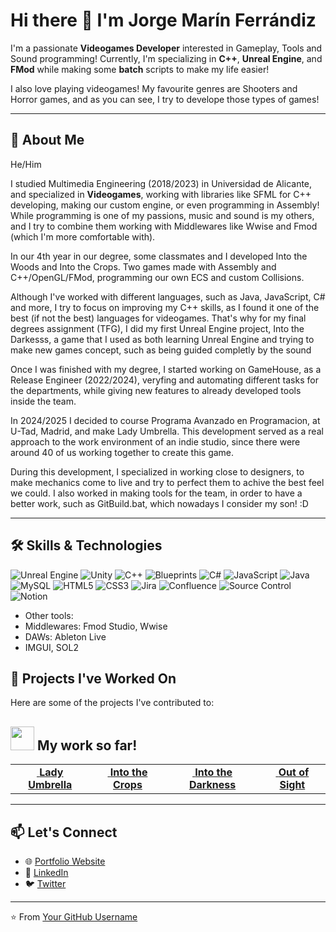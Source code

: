 # Hi there 👋 I'm Jorge Marín Ferrándiz

I'm a passionate **Videogames Developer** interested in Gameplay, Tools and Sound programming!
Currently, I'm specializing in **C++**, **Unreal Engine**, and **FMod** while making some **batch** scripts to make my life easier!

I also love playing videogames! My favourite genres are Shooters and Horror games, and as you can see, I try to develope those types of games!

---

## 🚀 About Me

He/Him

  I studied Multimedia Engineering (2018/2023) in Universidad de Alicante, and specialized in **Videogames**, working with libraries like SFML for C++ developing, making our custom engine, or even programming in Assembly!
  While programming is one of my passions, music and sound is my others, and I try to combine them working with Middlewares like Wwise and Fmod (which I'm more comfortable with).

  In our 4th year in our degree, some classmates and I developed Into the Woods and Into the Crops. Two games made with Assembly and C++/OpenGL/FMod, programming our own ECS and custom Collisions. 

  Although I've worked with different languages, such as Java, JavaScript, C# and more, I try to focus on improving my C++ skills, as I found it one of the best (if not the best) languages for videogames.
  That's why for my final degrees assignment (TFG), I did my first Unreal Engine project, Into the Darkesss, a game that I used as both learning Unreal Engine and trying to make new games concept, such as being guided completly by the sound

  Once I was finished with my degree, I started working on GameHouse, as a Release Engineer (2022/2024), veryfing and automating different tasks for the departments, while giving new features to already developed tools inside the team.

  In 2024/2025 I decided to course Programa Avanzado en Programacion, at U-Tad, Madrid, and make Lady Umbrella. This development served as a real approach to the work environment of an indie studio, since there were around 40 of us working together to create this game.
  
  During this development, I specialized in working close to designers, to make mechanics come to live and try to perfect them to achive the best feel we could. I also worked in making tools for the team, in order to have a better work, such as GitBuild.bat, which nowadays I consider my son! :D

---

## 🛠️ Skills & Technologies

![Unreal Engine](https://img.shields.io/badge/Unreal%20Engine-000000?style=for-the-badge&logo=unrealengine&logoColor=white)
![Unity](https://img.shields.io/badge/Unity-100000?style=for-the-badge&logo=unity&logoColor=white)
![C++](https://img.shields.io/badge/C++-00599C?style=for-the-badge&logo=c%2b%2b&logoColor=white)
![Blueprints](https://img.shields.io/badge/Blueprints-6E4C13?style=for-the-badge&logo=unrealengine&logoColor=white)
![C#](https://img.shields.io/badge/C%23-239120?style=for-the-badge&logo=c-sharp&logoColor=white)
![JavaScript](https://img.shields.io/badge/JavaScript-F7DF1E?style=for-the-badge&logo=javascript&logoColor=black)
![Java](https://img.shields.io/badge/Java-007396?style=for-the-badge&logo=java&logoColor=white)
![MySQL](https://img.shields.io/badge/MySQL-4479A1?style=for-the-badge&logo=mysql&logoColor=white)
![HTML5](https://img.shields.io/badge/HTML5-E34F26?style=for-the-badge&logo=html5&logoColor=white)
![CSS3](https://img.shields.io/badge/CSS3-1572B6?style=for-the-badge&logo=css3&logoColor=white)
![Jira](https://img.shields.io/badge/Jira-0052CC?style=for-the-badge&logo=jira&logoColor=white)
![Confluence](https://img.shields.io/badge/Confluence-172B4D?style=for-the-badge&logo=confluence&logoColor=white)
![Source Control](https://img.shields.io/badge/Source%20Control-FF4500?style=for-the-badge&logo=git&logoColor=white)
![Notion](https://img.shields.io/badge/Notion-000000?style=for-the-badge&logo=notion&logoColor=white)

- Other tools:
- Middlewares: Fmod Studio, Wwise
- DAWs: Ableton Live
- IMGUI, SOL2

## 📂 Projects I've Worked On
Here are some of the projects I've contributed to:

## <img src="https://media.giphy.com/media/Vv3whmM9XJpqE/giphy.gif" width="38"> My work so far!

<table style="width:100%">
  
  <tr>

<td align="center">
	<a href="">
  		<img src="">
	</a>
	<strong><a href="">Lady Umbrella</a></strong>
</td>
<td align="center">
	<a href="https://github.com/spary1144/IntoTheCrops">
  		<img src="">
	</a>
	<strong><a href="https://github.com/spary1144/IntoTheCrops">Into the Crops</a></strong>
</td>
<td align="center">
	<a href="https://github.com/spary1144/IntoTheDarkness">
  		<img src="">
	</a>
	<strong><a href="https://github.com/spary1144/IntoTheDarkness">Into the Darkness</a></strong>
</td>
<td align="center">
	<a href="https://github.com/spary1144/OutOfSight">
  		<img src="">
	</a>
	<strong><a href="https://github.com/spary1144/OutOfSight">Out of Sight</a></strong>
</td>
  </tr>
</table>

---

## 📫 Let's Connect
- 🌐 [Portfolio Website](https://yourwebsite.com)  
- 💼 [LinkedIn](https://linkedin.com/in/yourprofile)  
- 🐦 [Twitter](https://twitter.com/yourprofile)  

---
⭐️ From [Your GitHub Username](https://github.com/your-username)
